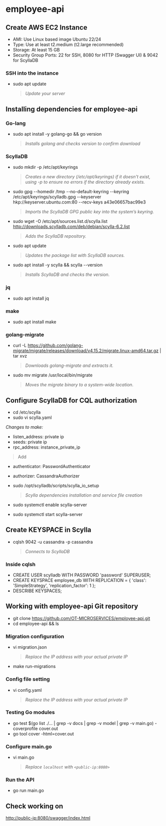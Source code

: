 # employee-api

## Create AWS EC2 Instance
- AMI: Use Linux based image Ubuntu 22/24  
- Type: Use at least t2.medium (t2.large recommended)  
- Storage: At least 15 GB  
- Security Group Ports: 22 for SSH, 8080 for HTTP (Swagger UI) & 9042 for ScyllaDB  

### SSH into the instance
- sudo apt update
  > *Update your server*

## Installing dependencies for employee-api

### Go-lang
- sudo apt install -y golang-go && go version
  > *Installs golang and checks version to confirm download*

### ScyllaDB
- sudo mkdir -p /etc/apt/keyrings
  > *Creates a new directory (/etc/apt/keyrings) if it doesn't exist, using -p to ensure no errors if the directory already exists.*

- sudo gpg --homedir /tmp --no-default-keyring --keyring /etc/apt/keyrings/scylladb.gpg --keyserver hkp://keyserver.ubuntu.com:80 --recv-keys a43e06657bac99e3
  > *Imports the ScyllaDB GPG public key into the system’s keyring.*

- sudo wget -O /etc/apt/sources.list.d/scylla.list http://downloads.scylladb.com/deb/debian/scylla-6.2.list
  > *Adds the ScyllaDB repository.*

- sudo apt update
  > *Updates the package list with ScyllaDB sources.*

- sudo apt install -y scylla && scylla --version
  > *Installs ScyllaDB and checks the version.*

### jq
- sudo apt install jq

### make
- sudo apt install make

### golang-migrate
- curl -L https://github.com/golang-migrate/migrate/releases/download/v4.15.2/migrate.linux-amd64.tar.gz | tar xvz
  > *Downloads golang-migrate and extracts it.*

- sudo mv migrate /usr/local/bin/migrate
  > *Moves the migrate binary to a system-wide location.*

## Configure ScyllaDB for CQL authorization
- cd /etc/scylla  
- sudo vi scylla.yaml  

*Changes to make:*  
- listen_address: private ip
- seeds: private ip
- rpc_address: instance_private_ip
> Add  
- authenticator: PasswordAuthenticator  
- authorizer: CassandraAuthorizer

- sudo /opt/scylladb/scripts/scylla_io_setup
  > *Scylla dependencies installation and service file creation*

- sudo systemctl enable scylla-server  
- sudo systemctl start scylla-server

## Create KEYSPACE in Scylla
- cqlsh <instance-private-IP> 9042 -u cassandra -p cassandra
  > *Connects to ScyllaDB*

### Inside cqlsh
- CREATE USER scylladb WITH PASSWORD 'password' SUPERUSER;  
- CREATE KEYSPACE employee_db WITH REPLICATION = { 'class': 'SimpleStrategy', 'replication_factor': 1 };  
- DESCRIBE KEYSPACES;

## Working with employee-api Git repository
- git clone https://github.com/OT-MICROSERVICES/employee-api.git  
- cd employee-api && ls

### Migration configuration
- vi migration.json
  > *Replace the IP address with your actual private IP*

- make run-migrations

### Config file setting
- vi config.yaml
  > *Replace the IP address with your actual private IP*

### Testing Go modules
- go test $(go list ./... | grep -v docs | grep -v model | grep -v main.go) -coverprofile cover.out  
- go tool cover -html=cover.out

### Configure main.go
- vi main.go
  > *Replace `localhost` with `<public-ip:8080>`*

### Run the API
- go run main.go

## Check working on  
[http://public-ip:8080/swagger/index.html](http://public-ip:8080/swagger/index.html)
